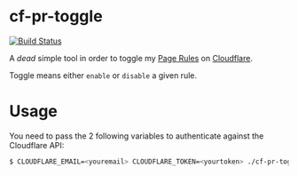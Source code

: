 # cf-pr-toggle

[![Build Status](https://api.travis-ci.org/sbz/cf-pr-toggle.svg?branch=master)](https://travis-ci.org/sbz/cf-pr-toggle)

A *dead* simple tool in order to toggle my [Page Rules][1] on [Cloudflare][2].

Toggle means either `enable` or `disable` a given rule.

# Usage

You need to pass the 2 following variables to authenticate against the
Cloudflare API:

```bash
$ CLOUDFLARE_EMAIL=<youremail> CLOUDFLARE_TOKEN=<yourtoken> ./cf-pr-toggle
```

[1]: https://www.cloudflare.com/features-page-rules
[2]: https://api.cloudflare.com/#page-rules-for-a-zone-edit-page-rule
